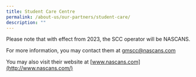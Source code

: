```yaml
---
title: Student Care Centre
permalink: /about-us/our-partners/student-care/
description: ""
---
```


Please note that with effect from 2023, the SCC operator will be NASCANS.

  

For more information, you may contact them at [gmscc@nascans.com](mailto:gmscc@nascans.com)

  

You may also visit their website at [www.nascans.com](http://www.nascans.com/)